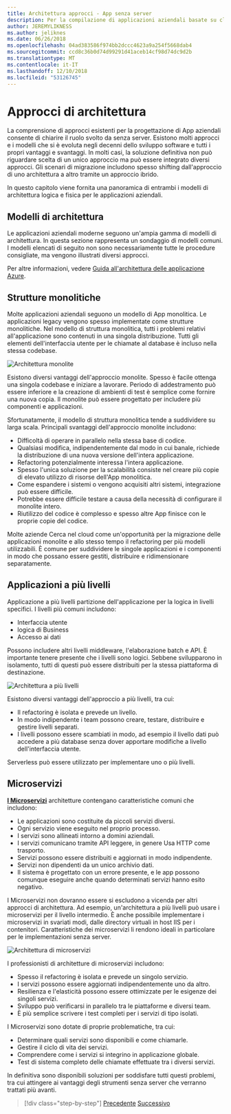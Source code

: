 ```yaml
---
title: Architettura approcci - App senza server
description: Per la compilazione di applicazioni aziendali basate su cloud, da architetture a più livelli per senza server si avvicina un'introduzione all'architettura.
author: JEREMYLIKNESS
ms.author: jeliknes
ms.date: 06/26/2018
ms.openlocfilehash: 04ad383586f974bb2dccc4623a9a254f5668dab4
ms.sourcegitcommit: ccd8c36b0d74d99291d41aceb14cf98d74dc9d2b
ms.translationtype: MT
ms.contentlocale: it-IT
ms.lasthandoff: 12/10/2018
ms.locfileid: "53126745"
---
```

# <a name="architecture-approaches"></a>Approcci di architettura

La comprensione di approcci esistenti per la progettazione di App aziendali consente di chiarire il ruolo svolto da senza server. Esistono molti approcci e i modelli che si è evoluta negli decenni dello sviluppo software e tutti i propri vantaggi e svantaggi. In molti casi, la soluzione definitiva non può riguardare scelta di un unico approccio ma può essere integrato diversi approcci. Gli scenari di migrazione includono spesso shifting dall'approccio di uno architettura a altro tramite un approccio ibrido.

In questo capitolo viene fornita una panoramica di entrambi i modelli di architettura logica e fisica per le applicazioni aziendali.

## <a name="architecture-patterns"></a>Modelli di architettura

Le applicazioni aziendali moderne seguono un'ampia gamma di modelli di architettura. In questa sezione rappresenta un sondaggio di modelli comuni. I modelli elencati di seguito non sono necessariamente tutte le procedure consigliate, ma vengono illustrati diversi approcci.

Per altre informazioni, vedere [Guida all'architettura delle applicazione Azure](https://docs.microsoft.com/azure/architecture/guide/).

## <a name="monoliths"></a>Strutture monolitiche

Molte applicazioni aziendali seguono un modello di App monolitica. Le applicazioni legacy vengono spesso implementate come strutture monolitiche. Nel modello di struttura monolitica, tutti i problemi relativi all'applicazione sono contenuti in una singola distribuzione. Tutti gli elementi dell'interfaccia utente per le chiamate al database è incluso nella stessa codebase.

![Architettura monolite](./media/monolith-architecture.png)

Esistono diversi vantaggi dell'approccio monolite. Spesso è facile ottenga una singola codebase e iniziare a lavorare. Periodo di addestramento può essere inferiore e la creazione di ambienti di test è semplice come fornire una nuova copia. Il monolite può essere progettato per includere più componenti e applicazioni.

Sfortunatamente, il modello di struttura monolitica tende a suddividere su larga scala. Principali svantaggi dell'approccio monolite includono:

* Difficoltà di operare in parallelo nella stessa base di codice.
* Qualsiasi modifica, indipendentemente dal modo in cui banale, richiede la distribuzione di una nuova versione dell'intera applicazione.
* Refactoring potenzialmente interessa l'intera applicazione.
* Spesso l'unica soluzione per la scalabilità consiste nel creare più copie di elevato utilizzo di risorse dell'App monolitica.
* Come espandere i sistemi o vengono acquisiti altri sistemi, integrazione può essere difficile.
* Potrebbe essere difficile testare a causa della necessità di configurare il monolite intero.
* Riutilizzo del codice è complesso e spesso altre App finisce con le proprie copie del codice.

Molte aziende Cerca nel cloud come un'opportunità per la migrazione delle applicazioni monolite e allo stesso tempo il refactoring per più modelli utilizzabili. È comune per suddividere le singole applicazioni e i componenti in modo che possano essere gestiti, distribuire e ridimensionare separatamente.

## <a name="n-layer-applications"></a>Applicazioni a più livelli

Applicazione a più livelli partizione dell'applicazione per la logica in livelli specifici. I livelli più comuni includono:

* Interfaccia utente
* logica di Business
* Accesso ai dati

Possono includere altri livelli middleware, l'elaborazione batch e API. È importante tenere presente che i livelli sono logici. Sebbene svilupparono in isolamento, tutti di questi può essere distribuiti per la stessa piattaforma di destinazione.

![Architettura a più livelli](./media/n-layer-architecture.png)

Esistono diversi vantaggi dell'approccio a più livelli, tra cui:

* Il refactoring è isolata e prevede un livello.
* In modo indipendente i team possono creare, testare, distribuire e gestire livelli separati.
* I livelli possono essere scambiati in modo, ad esempio il livello dati può accedere a più database senza dover apportare modifiche a livello dell'interfaccia utente.

Serverless può essere utilizzato per implementare uno o più livelli.

## <a name="microservices"></a>Microservizi

**[I Microservizi](https://docs.microsoft.com/azure/architecture/guide/architecture-styles/microservices)**  architetture contengano caratteristiche comuni che includono:

* Le applicazioni sono costituite da piccoli servizi diversi.
* Ogni servizio viene eseguito nel proprio processo.
* I servizi sono allineati intorno a domini aziendali.
* I servizi comunicano tramite API leggere, in genere Usa HTTP come trasporto.
* Servizi possono essere distribuiti e aggiornati in modo indipendente.
* Servizi non dipendenti da un unico archivio dati.
* Il sistema è progettato con un errore presente, e le app possono comunque eseguire anche quando determinati servizi hanno esito negativo.

I Microservizi non dovranno essere si escludono a vicenda per altri approcci di architettura. Ad esempio, un'architettura a più livelli può usare i microservizi per il livello intermedio. È anche possibile implementare i microservizi in svariati modi, dalle directory virtuali in host IIS per i contenitori. Caratteristiche dei microservizi li rendono ideali in particolare per le implementazioni senza server.

![Architettura di microservizi](./media/microservices-architecture.png)

I professionisti di architetture di microservizi includono:

* Spesso il refactoring è isolata e prevede un singolo servizio.
* I servizi possono essere aggiornati indipendentemente uno da altro.
* Resilienza e l'elasticità possono essere ottimizzate per le esigenze dei singoli servizi.
* Sviluppo può verificarsi in parallelo tra le piattaforme e diversi team.
* È più semplice scrivere i test completi per i servizi di tipo isolati.

I Microservizi sono dotate di proprie problematiche, tra cui:

* Determinare quali servizi sono disponibili e come chiamarle.
* Gestire il ciclo di vita dei servizi.
* Comprendere come i servizi si integrino in applicazione globale.
* Test di sistema completo delle chiamate effettuate tra i diversi servizi.

In definitiva sono disponibili soluzioni per soddisfare tutti questi problemi, tra cui attingere ai vantaggi degli strumenti senza server che verranno trattati più avanti.

>[!div class="step-by-step"]
>[Precedente](index.md)
>[Successivo](architecture-deployment-approaches.md)